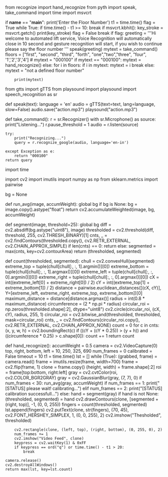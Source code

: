 from recognize import hand_recognize
from pyth import speak, take_command
import time
import msvcrt

if __name__ == "__main__":
print('Enter the Floor Number')
    t1 = time.time()
    flag = True
    while True:
        if time.time() - t1 >= 10:
            break
        if msvcrt.kbhit():
            key_stroke = msvcrt.getch()
            print(key_stroke)
            flag = False
            break
    if flag:
        greeting = '''Hi welcome to automated lift service, Voice Recognition will automatically close in 10 second and 
        gesture recognition will start, if you wish to continue please say the floor number '''
        speak(greeting)
        mytext = take_command()
        floors = ["first", "second", "third", "forth", "one","two","three", "four", '1','2','3','4']
        # mytext = "000100"
        if mytext == "000100":
            mytext = hand_recognize()
        else:
            for i in floors:
                if i in mytext:
                    mytext = i
                    break
            else:
                mytext = "not a defined floor number"

        print(mytext)

from gtts import gTTS
from playsound import playsound
import speech_recognition as sr


def speak(text):
    language = 'en'
    audio = gTTS(text=text, lang=language, slow=False)
    audio.save("action.mp3")
    playsound("action.mp3")


def take_command():
    r = sr.Recognizer()
    with sr.Microphone() as source:
        print("Listening...")
        r.pause_threshold = 1
        audio = r.listen(source)

    try:
        print("Recognizing...")
        query = r.recognize_google(audio, language='en-in')

    except Exception as e:
        return "000100"
    return query


import time

import cv2
import imutils
import numpy as np
from sklearn.metrics import pairwise

bg = None


def run_avg(image, accumWeight):
    global bg
    if bg is None:
        bg = image.copy().astype("float")
        return
    cv2.accumulateWeighted(image, bg, accumWeight)


def segment(image, threshold=25):
    global bg
    diff = cv2.absdiff(bg.astype("uint8"), image)
    thresholded = cv2.threshold(diff, threshold, 255, cv2.THRESH_BINARY)[1]
    cnts, _ = cv2.findContours(thresholded.copy(), cv2.RETR_EXTERNAL, cv2.CHAIN_APPROX_SIMPLE)
    if len(cnts) == 0:
        return
    else:
        segmented = max(cnts, key=cv2.contourArea)
        return (thresholded, segmented)


def count(thresholded, segmented):
    chull = cv2.convexHull(segmented)
    extreme_top = tuple(chull[chull[:, :, 1].argmin()][0])
    extreme_bottom = tuple(chull[chull[:, :, 1].argmax()][0])
    extreme_left = tuple(chull[chull[:, :, 0].argmin()][0])
    extreme_right = tuple(chull[chull[:, :, 0].argmax()][0])
    cX = int((extreme_left[0] + extreme_right[0]) / 2)
    cY = int((extreme_top[1] + extreme_bottom[1]) / 2)
    distance = pairwise.euclidean_distances([(cX, cY)], Y=[extreme_left, extreme_right, extreme_top, extreme_bottom])[0]
    maximum_distance = distance[distance.argmax()]
    radius = int(0.8 * maximum_distance)
    circumference = (2 * np.pi * radius)
    circular_roi = np.zeros(thresholded.shape[:2], dtype="uint8")
    cv2.circle(circular_roi, (cX, cY), radius, 255, 1)
    circular_roi = cv2.bitwise_and(thresholded, thresholded, mask=circular_roi)
    cnts, _ = cv2.findContours(circular_roi.copy(), cv2.RETR_EXTERNAL, cv2.CHAIN_APPROX_NONE)
    count = 0
    for c in cnts:
        (x, y, w, h) = cv2.boundingRect(c)
        if ((cY + (cY * 0.25)) > (y + h)) and ((circumference * 0.25) > c.shape[0]):
            count += 1
    return count


def hand_recognize():
    accumWeight = 0.5
    camera = cv2.VideoCapture(0)
    top, right, bottom, left = 10, 250, 325, 690
    num_frames = 0
    calibrated = False
    timeout = 10
    t1 = time.time()
    lst = []
    while (True):
        (grabbed, frame) = camera.read()
        frame = imutils.resize(frame, width=700)
        frame = cv2.flip(frame, 1)
        clone = frame.copy()
        (height, width) = frame.shape[:2]
        roi = frame[top:bottom, right:left]
        gray = cv2.cvtColor(roi, cv2.COLOR_BGR2GRAY)
        gray = cv2.GaussianBlur(gray, (7, 7), 0)
        if num_frames < 30:
            run_avg(gray, accumWeight)
            if num_frames == 1:
                print("[STATUS] please wait! calibrating...")
            elif num_frames == 2:
                print("[STATUS] calibration successfull...")
        else:
            hand = segment(gray)
            if hand is not None:
                (thresholded, segmented) = hand
                cv2.drawContours(clone, [segmented + (right, top)], -1, (0, 0, 255))
                fingers = count(thresholded, segmented)
                lst.append(fingers)
                cv2.putText(clone, str(fingers), (70, 45), cv2.FONT_HERSHEY_SIMPLEX, 1, (0, 0, 255), 2)
                cv2.imshow("Thesholded", thresholded)

        cv2.rectangle(clone, (left, top), (right, bottom), (0, 255, 0), 2)
        num_frames += 1
        cv2.imshow("Video Feed", clone)
        keypress = cv2.waitKey(1) & 0xFF
        if keypress == ord("q") or time.time() - t1 > 20:
            break

    camera.release()
    cv2.destroyAllWindows()
    return max(lst, key=lst.count)
